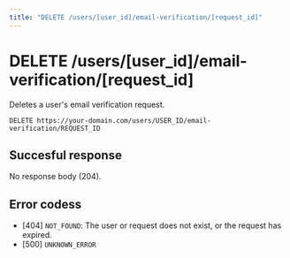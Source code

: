 ```yaml
---
title: "DELETE /users/[user_id]/email-verification/[request_id]"
---
```


# DELETE /users/[user_id]/email-verification/[request_id]

Deletes a user's email verification request.

```
DELETE https://your-domain.com/users/USER_ID/email-verification/REQUEST_ID
```

## Succesful response

No response body (204).

## Error codess

- [404] `NOT_FOUND`: The user or request does not exist, or the request has expired.
- [500] `UNKNOWN_ERROR`
